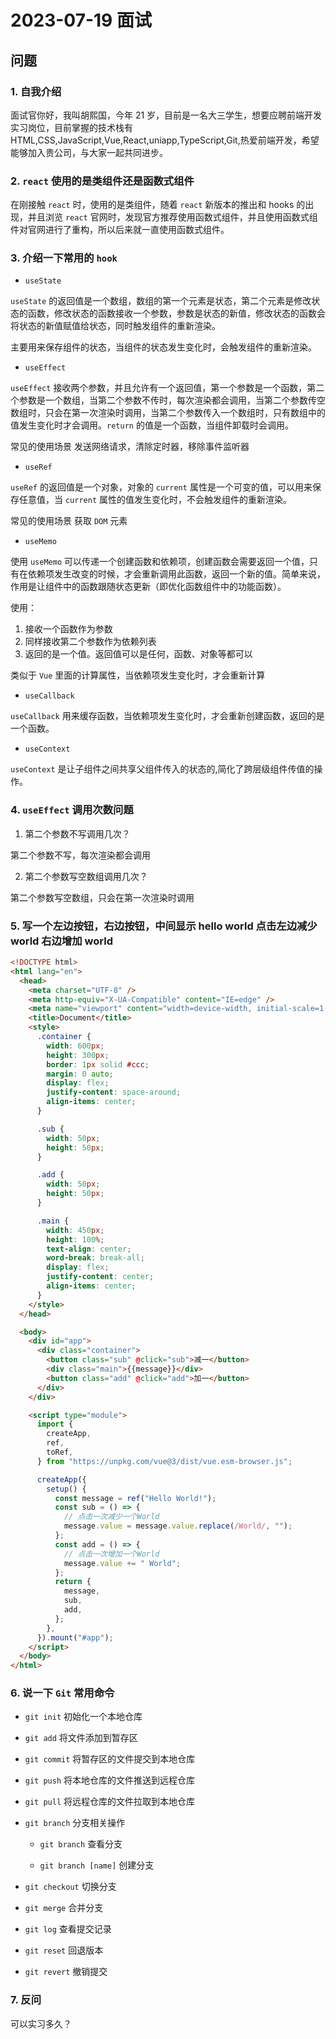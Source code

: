 # 2023-07-19 面试

## 问题

### 1. 自我介绍

面试官你好，我叫胡熙国，今年 21 岁，目前是一名大三学生，想要应聘前端开发实习岗位，目前掌握的技术栈有 HTML,CSS,JavaScript,Vue,React,uniapp,TypeScript,Git,热爱前端开发，希望能够加入贵公司，与大家一起共同进步。

### 2. `react` 使用的是类组件还是函数式组件

在刚接触 `react` 时，使用的是类组件，随着 `react` 新版本的推出和 hooks 的出现，并且浏览 `react` 官网时，发现官方推荐使用函数式组件，并且使用函数式组件对官网进行了重构，所以后来就一直使用函数式组件。

### 3. 介绍一下常用的 `hook`

- `useState`

`useState` 的返回值是一个数组，数组的第一个元素是状态，第二个元素是修改状态的函数，修改状态的函数接收一个参数，参数是状态的新值，修改状态的函数会将状态的新值赋值给状态，同时触发组件的重新渲染。

主要用来保存组件的状态，当组件的状态发生变化时，会触发组件的重新渲染。

- `useEffect`

`useEffect` 接收两个参数，并且允许有一个返回值，第一个参数是一个函数，第二个参数是一个数组，当第二个参数不传时，每次渲染都会调用，当第二个参数传空数组时，只会在第一次渲染时调用，当第二个参数传入一个数组时，只有数组中的值发生变化时才会调用。`return` 的值是一个函数，当组件卸载时会调用。

常见的使用场景 发送网络请求，清除定时器，移除事件监听器

- `useRef`

`useRef` 的返回值是一个对象，对象的 `current` 属性是一个可变的值，可以用来保存任意值，当 `current` 属性的值发生变化时，不会触发组件的重新渲染。

常见的使用场景 获取 `DOM` 元素

- `useMemo`

使用 `useMemo` 可以传递一个创建函数和依赖项，创建函数会需要返回一个值，只有在依赖项发生改变的时候，才会重新调用此函数，返回一个新的值。简单来说，作用是让组件中的函数跟随状态更新（即优化函数组件中的功能函数）。

使用：

1. 接收一个函数作为参数
2. 同样接收第二个参数作为依赖列表
3. 返回的是一个值。返回值可以是任何，函数、对象等都可以

类似于 `Vue` 里面的计算属性，当依赖项发生变化时，才会重新计算

- `useCallback`

`useCallback` 用来缓存函数，当依赖项发生变化时，才会重新创建函数，返回的是一个函数。

- `useContext`

`useContext` 是让子组件之间共享父组件传入的状态的,简化了跨层级组件传值的操作。

### 4. `useEffect` 调用次数问题

1. 第二个参数不写调用几次？

第二个参数不写，每次渲染都会调用

2. 第二个参数写空数组调用几次？

第二个参数写空数组，只会在第一次渲染时调用

### 5. 写一个左边按钮，右边按钮，中间显示 hello world 点击左边减少 world 右边增加 world

```html
<!DOCTYPE html>
<html lang="en">
  <head>
    <meta charset="UTF-8" />
    <meta http-equiv="X-UA-Compatible" content="IE=edge" />
    <meta name="viewport" content="width=device-width, initial-scale=1.0" />
    <title>Document</title>
    <style>
      .container {
        width: 600px;
        height: 300px;
        border: 1px solid #ccc;
        margin: 0 auto;
        display: flex;
        justify-content: space-around;
        align-items: center;
      }

      .sub {
        width: 50px;
        height: 50px;
      }

      .add {
        width: 50px;
        height: 50px;
      }

      .main {
        width: 450px;
        height: 100%;
        text-align: center;
        word-break: break-all;
        display: flex;
        justify-content: center;
        align-items: center;
      }
    </style>
  </head>

  <body>
    <div id="app">
      <div class="container">
        <button class="sub" @click="sub">减一</button>
        <div class="main">{{message}}</div>
        <button class="add" @click="add">加一</button>
      </div>
    </div>

    <script type="module">
      import {
        createApp,
        ref,
        toRef,
      } from "https://unpkg.com/vue@3/dist/vue.esm-browser.js";

      createApp({
        setup() {
          const message = ref("Hello World!");
          const sub = () => {
            // 点击一次减少一个World
            message.value = message.value.replace(/World/, "");
          };
          const add = () => {
            // 点击一次增加一个World
            message.value += " World";
          };
          return {
            message,
            sub,
            add,
          };
        },
      }).mount("#app");
    </script>
  </body>
</html>
```

### 6. 说一下 `Git` 常用命令

- `git init` 初始化一个本地仓库

- `git add` 将文件添加到暂存区

- `git commit` 将暂存区的文件提交到本地仓库

- `git push` 将本地仓库的文件推送到远程仓库

- `git pull` 将远程仓库的文件拉取到本地仓库

- `git branch` 分支相关操作

  - `git branch` 查看分支

  - `git branch [name]` 创建分支

- `git checkout` 切换分支

- `git merge` 合并分支

- `git log` 查看提交记录

- `git reset` 回退版本

- `git revert` 撤销提交

### 7. 反问

可以实习多久？
